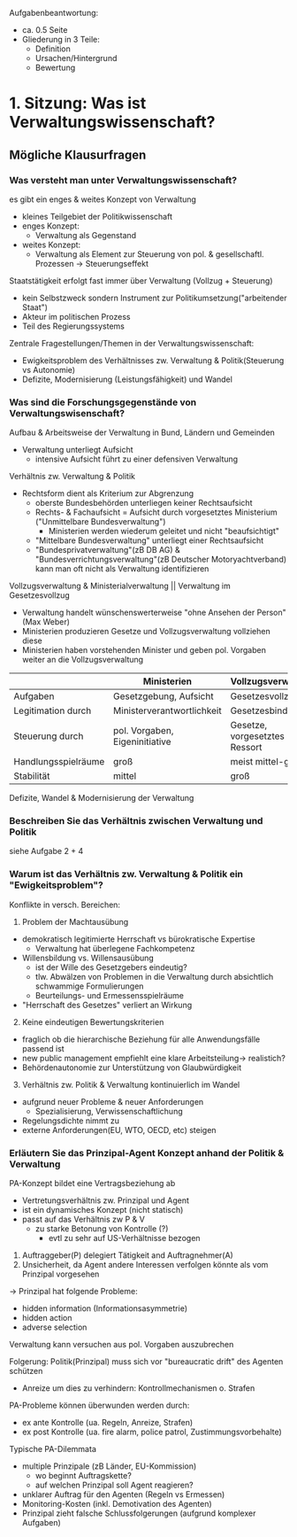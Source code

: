 Aufgabenbeantwortung:
- ca. 0.5 Seite
- Gliederung in 3 Teile:
  - Definition
  - Ursachen/Hintergrund
  - Bewertung

# 1. Sitzung: Was ist Verwaltungswissenschaft?
## Mögliche Klausurfragen
### Was versteht man unter Verwaltungswissenschaft?
es gibt ein enges & weites Konzept von Verwaltung
- kleines Teilgebiet der Politikwissenschaft
- enges Konzept:
  - Verwaltung als Gegenstand
- weites Konzept:
  - Verwaltung als Element zur Steuerung von pol. & gesellschaftl. Prozessen -> Steuerungseffekt

Staatstätigkeit erfolgt fast immer über Verwaltung (Vollzug + Steuerung)
- kein Selbstzweck sondern Instrument zur Politikumsetzung("arbeitender Staat")
- Akteur im politischen Prozess
- Teil des Regierungssystems

Zentrale Fragestellungen/Themen in der Verwaltungswissenschaft:
- Ewigkeitsproblem des Verhältnisses zw. Verwaltung & Politik(Steuerung vs Autonomie)
- Defizite, Modernisierung (Leistungsfähigkeit) und Wandel

### Was sind die Forschungsgegenstände von Verwaltungswisenschaft?
Aufbau & Arbeitsweise der Verwaltung in Bund, Ländern und Gemeinden
- Verwaltung unterliegt Aufsicht
  - intensive Aufsicht führt zu einer defensiven Verwaltung

Verhältnis zw. Verwaltung & Politik
- Rechtsform dient als Kriterium zur Abgrenzung
  - oberste Bundesbehörden unterliegen keiner Rechtsaufsicht
  - Rechts- & Fachaufsicht = Aufsicht durch vorgesetztes Ministerium ("Unmittelbare Bundesverwaltung")
    - Ministerien werden wiederum geleitet und nicht "beaufsichtigt"
  - "Mittelbare Bundesverwaltung" unterliegt einer Rechtsaufsicht
  - "Bundesprivatverwaltung"(zB DB AG) & "Bundesverrichtungsverwaltung"(zB Deutscher Motoryachtverband) kann man oft nicht als Verwaltung identifizieren

Vollzugsverwaltung & Ministerialverwaltung || Verwaltung im Gesetzesvollzug
- Verwaltung handelt wünschenswerterweise "ohne Ansehen der Person" (Max Weber)
- Ministerien produzieren Gesetze und Vollzugsverwaltung vollziehen diese
- Ministerien haben vorstehenden Minister und geben pol. Vorgaben weiter an die Vollzugsverwaltung

|                     | Ministerien                    | Vollzugsverwaltung            |
|---------------------|--------------------------------|-------------------------------|
| Aufgaben            | Gesetzgebung, Aufsicht         | Gesetzesvollzug               |
| Legitimation durch  | Ministerverantwortlichkeit     | Gesetzesbindung               |
| Steuerung durch     | pol. Vorgaben, Eigeninitiative | Gesetze, vorgesetztes Ressort |
| Handlungsspielräume | groß                           | meist mittel-gering           |
| Stabilität          | mittel                         | groß                          |

Defizite, Wandel & Modernisierung der Verwaltung

### Beschreiben Sie das Verhältnis zwischen Verwaltung und Politik
siehe Aufgabe 2 + 4

### Warum ist das Verhältnis zw. Verwaltung & Politik ein "Ewigkeitsproblem"?
Konflikte in versch. Bereichen:

1. Problem der Machtausübung
- demokratisch legitimierte Herrschaft vs bürokratische Expertise
  - Verwaltung hat überlegene Fachkompetenz
- Willensbildung vs. Willensausübung
  - ist der Wille des Gesetzgebers eindeutig?
  - tlw. Abwälzen von Problemen in die Verwaltung durch absichtlich schwammige Formulierungen
  - Beurteilungs- und Ermessensspielräume
- "Herrschaft des Gesetzes" verliert an Wirkung
2. Keine eindeutigen Bewertungskriterien
- fraglich ob die hierarchische Beziehung für alle Anwendungsfälle passend ist
- new public management empfiehlt eine klare Arbeitsteilung-> realistich?
- Behördenautonomie zur Unterstützung von Glaubwürdigkeit
3. Verhältnis zw. Politik & Verwaltung kontinuierlich im Wandel
- aufgrund neuer Probleme & neuer Anforderungen
  - Spezialisierung, Verwissenschaftlichung
- Regelungsdichte nimmt zu
- externe Anforderungen(EU, WTO, OECD, etc) steigen

### Erläutern Sie das Prinzipal-Agent Konzept anhand der Politik & Verwaltung
PA-Konzept bildet eine Vertragsbeziehung ab
- Vertretungsverhältnis zw. Prinzipal und Agent
- ist ein dynamisches Konzept (nicht statisch)
- passt auf das Verhältnis zw P & V
  - zu starke Betonung von Kontrolle (?)
    - evtl zu sehr auf US-Verhältnisse bezogen

1. Auftraggeber(P) delegiert Tätigkeit and Auftragnehmer(A)
2. Unsicherheit, da Agent andere Interessen verfolgen könnte als vom Prinzipal vorgesehen

-> Prinzipal hat folgende Probleme:
- hidden information (Informationsasymmetrie)
- hidden action
- adverse selection

Verwaltung kann versuchen aus pol. Vorgaben auszubrechen

Folgerung: Politik(Prinzipal) muss sich vor "bureaucratic drift" des Agenten schützen
- Anreize um dies zu verhindern: Kontrollmechanismen o. Strafen

PA-Probleme können überwunden werden durch:
- ex ante Kontrolle (ua. Regeln, Anreize, Strafen)
- ex post Kontrolle (ua. fire alarm, police patrol, Zustimmungsvorbehalte)

Typische PA-Dilemmata
- multiple Prinzipale (zB Länder, EU-Kommission)
  - wo beginnt Auftragskette?
  - auf welchen Prinzipal soll Agent reagieren?
- unklarer Auftrag für den Agenten (Regeln vs Ermessen)
- Monitoring-Kosten (inkl. Demotivation des Agenten)
- Prinzipal zieht falsche Schlussfolgerungen (aufgrund komplexer Aufgaben)
